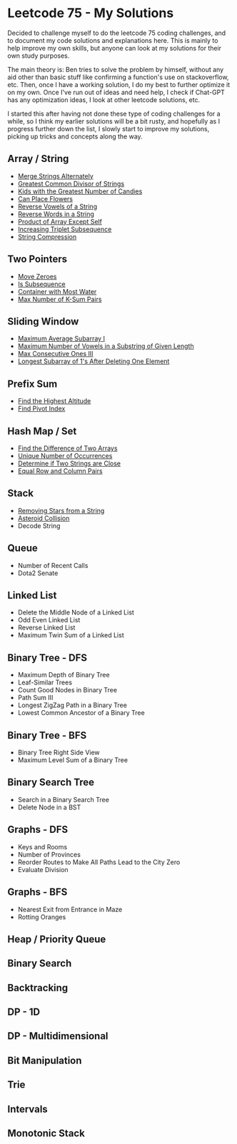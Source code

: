 # Leetcode 75 - My Solutions

Decided to challenge myself to do the leetcode 75 coding challenges, and to document my code solutions and explanations here. This is mainly to help improve my own skills, but anyone can look at my solutions for their own study purposes.

The main theory is: Ben tries to solve the problem by himself, without any aid other than basic stuff like confirming a function's use on stackoverflow, etc. Then, once I have a working solution, I do my best to further optimize it on my own. Once I've run out of ideas and need help, I check if Chat-GPT has any optimization ideas, I look at other leetcode solutions, etc.

I started this after having not done these type of coding challenges for a while, so I think my earlier solutions will be a bit rusty, and hopefully as I progress further down the list, I slowly start to improve my solutions, picking up tricks and concepts along the way.

## Array / String

-   [Merge Strings Alternately](./array_strings/merge_strings_alternately.md)
-   [Greatest Common Divisor of Strings](./array_strings/greatest_common_divisor_of_strings.md)
-   [Kids with the Greatest Number of Candies](./array_strings/kids_with_the_greatest_number_of_candies.md)
-   [Can Place Flowers](./array_strings/can_place_flowers.md)
-   [Reverse Vowels of a String](./array_strings/reverse_vowels_of_a_string.md)
-   [Reverse Words in a String](./array_strings/reverse_words_in_a_string.md)
-   [Product of Array Except Self](./array_strings/product_of_array_except_self.md)
-   [Increasing Triplet Subsequence](./array_strings/increasing_triplet_sequence.md)
-   [String Compression](./array_strings/string_compression.md)

## Two Pointers

-   [Move Zeroes](./two_pointer/move_zeroes.md)
-   [Is Subsequence](./two_pointer/is_subsequence.md)
-   [Container with Most Water](./two_pointer/container_with_most_water.md)
-   [Max Number of K-Sum Pairs](./two_pointer/max_number_of_ksum_pairs.md)

## Sliding Window

-   [Maximum Average Subarray I](./sliding_window/maximum_average_subarray_i.md)
-   [Maximum Number of Vowels in a Substring of Given Length](./sliding_window/maximum_number_of_vowels_in_a_substring_of_given_length.md.md)
-   [Max Consecutive Ones III](./sliding_window/max_consecutive_ones_iii.md)
-   [Longest Subarray of 1's After Deleting One Element](./sliding_window/longest_subarray_of_ones_after_deleting_one_element.md)

## Prefix Sum

-   [Find the Highest Altitude](./prefix_sum/find_the_highest_altitude.md)
-   [Find Pivot Index](./prefix_sum/find_pivot_index.md)

## Hash Map / Set

-   [Find the Difference of Two Arrays](./hash_map_set/find_the_difference_of_two_arrays.md)
-   [Unique Number of Occurrences](./hash_map_set/unique_number_of_occurrences.md)
-   [Determine if Two Strings are Close](./hash_map_set/determine_if_two_strings_are_close.md)
-   [Equal Row and Column Pairs](./hash_map_set/equal_row_and_column_pairs.md)

## Stack

-   [Removing Stars from a String](./stack/removing_stars_from_a_string.md)
-   [Asteroid Collision](./stack/asteroid_collision.md)
-   Decode String

## Queue

-   Number of Recent Calls
-   Dota2 Senate

## Linked List

-   Delete the Middle Node of a Linked List
-   Odd Even Linked List
-   Reverse Linked List
-   Maximum Twin Sum of a Linked List

## Binary Tree - DFS

-   Maximum Depth of Binary Tree
-   Leaf-Similar Trees
-   Count Good Nodes in Binary Tree
-   Path Sum III
-   Longest ZigZag Path in a Binary Tree
-   Lowest Common Ancestor of a Binary Tree

## Binary Tree - BFS

-   Binary Tree Right Side View
-   Maximum Level Sum of a Binary Tree

## Binary Search Tree

-   Search in a Binary Search Tree
-   Delete Node in a BST

## Graphs - DFS

-   Keys and Rooms
-   Number of Provinces
-   Reorder Routes to Make All Paths Lead to the City Zero
-   Evaluate Division

## Graphs - BFS

-   Nearest Exit from Entrance in Maze
-   Rotting Oranges

## Heap / Priority Queue

## Binary Search

## Backtracking

## DP - 1D

## DP - Multidimensional

## Bit Manipulation

## Trie

## Intervals

## Monotonic Stack
